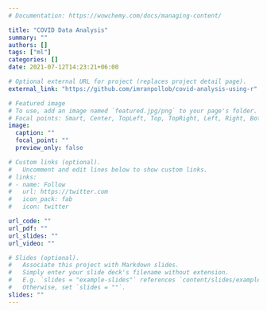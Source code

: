 ```yaml
---
# Documentation: https://wowchemy.com/docs/managing-content/

title: "COVID Data Analysis"
summary: ""
authors: []
tags: ["ml"]
categories: []
date: 2021-07-12T14:23:21+06:00

# Optional external URL for project (replaces project detail page).
external_link: "https://github.com/imranpollob/covid-analysis-using-r"

# Featured image
# To use, add an image named `featured.jpg/png` to your page's folder.
# Focal points: Smart, Center, TopLeft, Top, TopRight, Left, Right, BottomLeft, Bottom, BottomRight.
image:
  caption: ""
  focal_point: ""
  preview_only: false

# Custom links (optional).
#   Uncomment and edit lines below to show custom links.
# links:
# - name: Follow
#   url: https://twitter.com
#   icon_pack: fab
#   icon: twitter

url_code: ""
url_pdf: ""
url_slides: ""
url_video: ""

# Slides (optional).
#   Associate this project with Markdown slides.
#   Simply enter your slide deck's filename without extension.
#   E.g. `slides = "example-slides"` references `content/slides/example-slides.md`.
#   Otherwise, set `slides = ""`.
slides: ""
---
```

